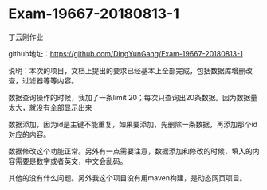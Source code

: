 # Exam-19667-20180813-1
丁云刚作业

github地址：https://github.com/DingYunGang/Exam-19667-20180813-1

说明：本次的项目，文档上提出的要求已经基本上全部完成，包括数据库增删改查，过滤器等等内容。

数据查询操作的时候，我加了一条limit 20；每次只查询出20条数据。因为数据量太大，就没有全部显示出来

数据添加，因为id是主键不能重复，如果要添加，先删除一条数据，再添加那个id对应的内容。

数据修改这个功能正常。另外有一点需要注意，数据添加和修改的时候，填入的内容需要是数字或者英文，中文会乱码。

其他的没有什么问题。另外我这个项目没有用maven构建，是动态网页项目。

